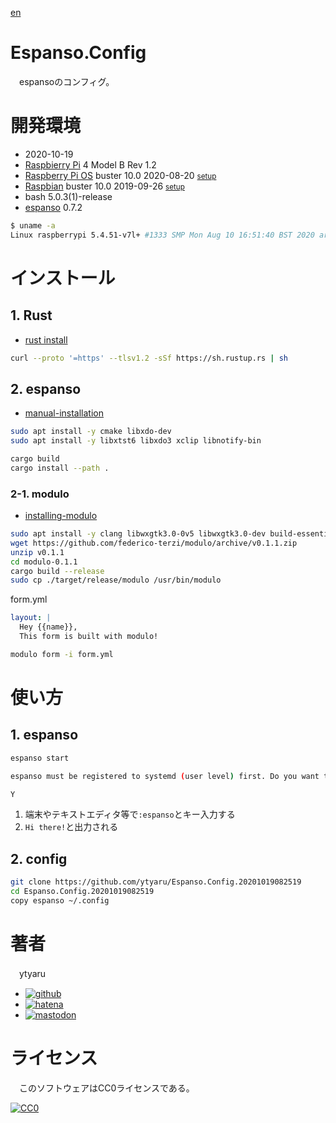 [en](./README.md)

# Espanso.Config

　espansoのコンフィグ。

# 開発環境

* <time datetime="2020-10-19T08:25:10+0900">2020-10-19</time>
* [Raspbierry Pi](https://ja.wikipedia.org/wiki/Raspberry_Pi) 4 Model B Rev 1.2
* [Raspberry Pi OS](https://ja.wikipedia.org/wiki/Raspbian) buster 10.0 2020-08-20 <small>[setup](http://ytyaru.hatenablog.com/entry/2020/10/06/111111)</small>
* [Raspbian](https://ja.wikipedia.org/wiki/Raspbian) buster 10.0 2019-09-26 <small>[setup](http://ytyaru.hatenablog.com/entry/2019/12/25/222222)</small>
* bash 5.0.3(1)-release
* [espanso][] 0.7.2

[espanso]:https://espanso.org/

```sh
$ uname -a
Linux raspberrypi 5.4.51-v7l+ #1333 SMP Mon Aug 10 16:51:40 BST 2020 armv7l GNU/Linux
```

# インストール

## 1. Rust

* [rust install](https://www.rust-lang.org/tools/install)

```sh
curl --proto '=https' --tlsv1.2 -sSf https://sh.rustup.rs | sh
```
## 2. espanso

* [manual-installation](https://espanso.org/install/linux/#manual-installation)

```sh
sudo apt install -y cmake libxdo-dev
sudo apt install -y libxtst6 libxdo3 xclip libnotify-bin
```
```sh
cargo build
cargo install --path .
```

### 2-1. modulo

* [installing-modulo](https://espanso.org/install/linux/#installing-modulo)

```sh
sudo apt install -y clang libwxgtk3.0-0v5 libwxgtk3.0-dev build-essential
wget https://github.com/federico-terzi/modulo/archive/v0.1.1.zip
unzip v0.1.1
cd modulo-0.1.1
cargo build --release
sudo cp ./target/release/modulo /usr/bin/modulo
```

form.yml
```yaml
layout: |
  Hey {{name}},
  This form is built with modulo!
```
```sh
modulo form -i form.yml
```

# 使い方

## 1. espanso

```sh
espanso start
```
```sh
espanso must be registered to systemd (user level) first. Do you want to proceed? [Y/n] 
```
```sh
Y
```

1. 端末やテキストエディタ等で`:espanso`とキー入力する
1. `Hi there!`と出力される

## 2. config

```bash
git clone https://github.com/ytyaru/Espanso.Config.20201019082519
cd Espanso.Config.20201019082519
copy espanso ~/.config
```

# 著者

　ytyaru

* [![github](http://www.google.com/s2/favicons?domain=github.com)](https://github.com/ytyaru "github")
* [![hatena](http://www.google.com/s2/favicons?domain=www.hatena.ne.jp)](http://ytyaru.hatenablog.com/ytyaru "hatena")
* [![mastodon](http://www.google.com/s2/favicons?domain=mstdn.jp)](https://mstdn.jp/web/accounts/233143 "mastdon")

# ライセンス

　このソフトウェアはCC0ライセンスである。

[![CC0](http://i.creativecommons.org/p/zero/1.0/88x31.png "CC0")](http://creativecommons.org/publicdomain/zero/1.0/deed.ja)

